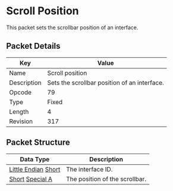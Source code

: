 # Scroll Position
This packet sets the scrollbar position of an interface.

## Packet Details
| Key | Value |
|--|--|
| Name | Scroll position |
| Description | Sets the scrollbar position of an interface. |
| Opcode | 79 |
| Type | Fixed |
| Length | 4 |
| Revision | 317 |

## Packet Structure
| Data Type | Description |
|--|--|
| [Little Endian](/Data-Types.html#little-endian) [Short](/Data-Types.html#common-data-types) | The interface ID. |
| [Short](/Data-Types.html#common-data-types) [Special A](/Data-Types.html#bespoke-data-types) | The position of the scrollbar. |
